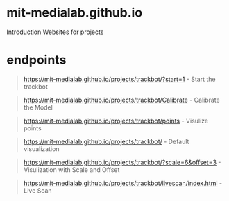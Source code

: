 # mit-medialab.github.io
Introduction Websites for projects

# endpoints

> https://mit-medialab.github.io/projects/trackbot/?start=1 - Start the trackbot

> https://mit-medialab.github.io/projects/trackbot/Calibrate - Calibrate the Model

> https://mit-medialab.github.io/projects/trackbot/points - Visulize points

> https://mit-medialab.github.io/projects/trackbot/ - Default visualization

> https://mit-medialab.github.io/projects/trackbot/?scale=6&offset=3 - Visulization with Scale and Offset 

> https://mit-medialab.github.io/projects/trackbot/livescan/index.html - Live Scan 